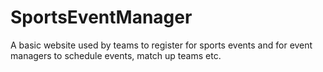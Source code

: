# SportsEventManager
A basic website used by teams to register for sports events and for event managers to schedule events, match up teams etc.
